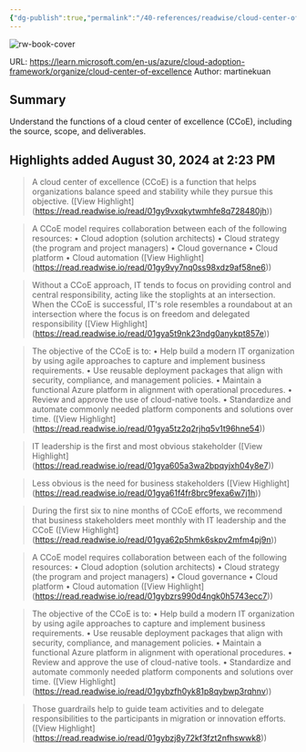 ```yaml
---
{"dg-publish":true,"permalink":"/40-references/readwise/cloud-center-of-excellence-c-co-e-functions-cloud-adoption-framework/","tags":["rw/articles"]}
---
```


![rw-book-cover](https://learn.microsoft.com/en-us/media/logos/logo-ms-social.png)
  
URL: https://learn.microsoft.com/en-us/azure/cloud-adoption-framework/organize/cloud-center-of-excellence
Author: martinekuan

## Summary

Understand the functions of a cloud center of excellence (CCoE), including the source, scope, and deliverables.

## Highlights added August 30, 2024 at 2:23 PM
>A cloud center of excellence (CCoE) is a function that helps organizations balance speed and stability while they pursue this objective. ([View Highlight] (https://read.readwise.io/read/01gy9vxqkytwmhfe8q728480jh))


>A CCoE model requires collaboration between each of the following resources:
>• Cloud adoption (solution architects)
>• Cloud strategy (the program and project managers)
>• Cloud governance
>• Cloud platform
>• Cloud automation ([View Highlight] (https://read.readwise.io/read/01gy9vy7nq0ss98xdz9af58ne6))


>Without a CCoE approach, IT tends to focus on providing control and central responsibility, acting like the stoplights at an intersection. When the CCoE is successful, IT's role resembles a roundabout at an intersection where the focus is on freedom and delegated responsibility ([View Highlight] (https://read.readwise.io/read/01gya5t9nk23ndg0anykpt857e))


>The objective of the CCoE is to:
>• Help build a modern IT organization by using agile approaches to capture and implement business requirements.
>• Use reusable deployment packages that align with security, compliance, and management policies.
>• Maintain a functional Azure platform in alignment with operational procedures.
>• Review and approve the use of cloud-native tools.
>• Standardize and automate commonly needed platform components and solutions over time. ([View Highlight] (https://read.readwise.io/read/01gya5tz2q2rjhq5v1t96hne54))


>IT leadership is the first and most obvious stakeholder ([View Highlight] (https://read.readwise.io/read/01gya605a3wa2bpqyjxh04y8e7))


>Less obvious is the need for business stakeholders ([View Highlight] (https://read.readwise.io/read/01gya61f4fr8brc9fexa6w7j1h))


>During the first six to nine months of CCoE efforts, we recommend that business stakeholders meet monthly with IT leadership and the CCoE ([View Highlight] (https://read.readwise.io/read/01gya62p5hmk6skpv2mfm4pj9n))


>A CCoE model requires collaboration between each of the following resources:
>• Cloud adoption (solution architects)
>• Cloud strategy (the program and project managers)
>• Cloud governance
>• Cloud platform
>• Cloud automation ([View Highlight] (https://read.readwise.io/read/01gybzrs990d4ngk0h5743ecc7))


>The objective of the CCoE is to:
>• Help build a modern IT organization by using agile approaches to capture and implement business requirements.
>• Use reusable deployment packages that align with security, compliance, and management policies.
>• Maintain a functional Azure platform in alignment with operational procedures.
>• Review and approve the use of cloud-native tools.
>• Standardize and automate commonly needed platform components and solutions over time. ([View Highlight] (https://read.readwise.io/read/01gybzfh0yk81p8qybwp3rqhnv))


>Those guardrails help to guide team activities and to delegate responsibilities to the participants in migration or innovation efforts. ([View Highlight] (https://read.readwise.io/read/01gybzj8y72kf3fzt2nfhswwk8))


